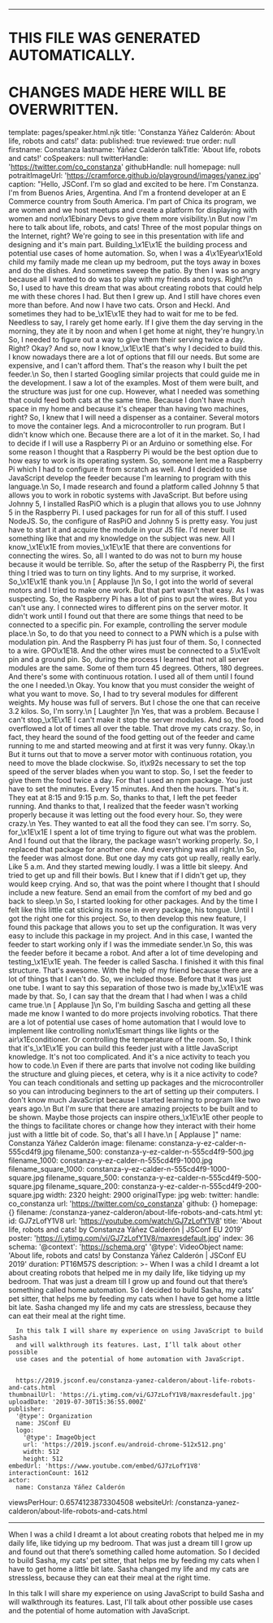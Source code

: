 ----

# THIS FILE WAS GENERATED AUTOMATICALLY.
# CHANGES MADE HERE WILL BE OVERWRITTEN.

template: pages/speaker.html.njk
title: 'Constanza Yáñez Calderón: About life, robots and cats!'
data:
  published: true
  reviewed: true
  order: null
  firstname: Constanza
  lastname: Yáñez Calderón
  talkTitle: 'About life, robots and cats!'
  coSpeakers: null
  twitterHandle: 'https://twitter.com/co_constanza'
  githubHandle: null
  homepage: null
  potraitImageUrl: 'https://cramforce.github.io/playground/images/yanez.jpg'
  caption: "Hello, JSConf.  I'm so glad and excited to be here.  I'm Constanza.  I'm from Buenos Aries, Argentina.  And I'm a frontend developer at an E Commerce country from South America.  I'm part of Chica its program, we are women and we host meetups and create a platform for displaying with women and non\x1Ebinary Devs to give them more visibility.\n      But now I'm here to talk about life, robots, and cats!  Three of the most popular things on the Internet, right?  We're going to see in this presentation with life and designing and it's main part.  Building\_\x1E\x1E the building process and potential use cases of home automation.  So, when I was a 4\x1Eyear\x1Eold child my family made me clean up my bedroom, put the toys away in boxes and do the dishes.  And sometimes sweep the patio.  By then I was so angry because all I wanted to do was to play with my friends and toys.  Right?\n      So, I used to have this dream that was about creating robots that could help me with these chores I had.  But then I grew up.  And I still have chores even more than before.  And now I have two cats.  Orson and Heckl.  And sometimes they had to be\_\x1E\x1E they had to wait for me to be fed.  Needless to say, I rarely get home early.  If I give them the day serving in the morning, they ate it by noon and when I get home at night, they're hungry.\n      So, I needed to figure out a way to give them their serving twice a day.  Right?  Okay?  And so, now I know\_\x1E\x1E that's why I decided to build this.  I know nowadays there are a lot of options that fill our needs.  But some are expensive, and I can't afford them.  That's the reason why I built the pet feeder.\n      So, then I started Googling similar projects that could guide me in the development.  I saw a lot of the examples.  Most of them were built, and the structure was just for one cup.  However, what I needed was something that could feed both cats at the same time.  Because I don't have much space in my home and because it's cheaper than having two machines, right?  So, I knew that I will need a dispenser as a container.  Several motors to move the container legs.  And a microcontroller to run program.  But I didn't know which one.  Because there are a lot of it in the market.  So, I had to decide if I will use a Raspberry Pi or an Arduino or something else.  For some reason I thought that a Raspberry Pi would be the best option due to how easy to work is its operating system.  So, someone lent me a Raspberry Pi which I had to configure it from scratch as well.  And I decided to use JavaScript develop the feeder because I'm learning to program with this language.\n      So, I made research and found a platform called Johnny 5 that allows you to work in robotic systems with JavaScript.  But before using Johnny 5, I installed RasPiO which is a plugin that allows you to use Johnny 5 in the Raspberry Pi.  I used packages for run for all of this stuff.  I used NodeJS.  So, the configure of RasPiO and Johnny 5 is pretty easy.  You just have to start it and acquire the module in your JS file.  I'd never built something like that and my knowledge on the subject was new.  All I know\_\x1E\x1E from movies\_\x1E\x1E that there are conventions for connecting the wires.  So, all I wanted to do was not to burn my house because it would be terrible.  So, after the setup of the Raspberry Pi, the first thing I tried was to turn on tiny lights.  And to my surprise, it worked.  So\_\x1E\x1E thank you.\n      [ Applause ]\n      So, I got into the world of several motors and I tried to make one work.  But that part wasn't that easy.  As I was suspecting.  So, the Raspberry Pi has a lot of pins to put the wires.  But you can't use any.  I connected wires to different pins on the server motor.  It didn't work until I found out that there are some things that need to be connected to a specific pin.  For example, controlling the server module place.\n      So, to do that you need to connect to a PWN which is a pulse with modulation pin.  And the Raspberry Pi has just four of them.  So, I connected to a wire.  GPO\x1E18.  And the other wires must be connected to a 5\x1Evolt pin and a ground pin.  So, during the process I learned that not all server modules are the same.  Some of them turn 45 degrees.  Others, 180 degrees.  And there's some with continuous rotation.  I used all of them until I found the one I needed.\n      Okay.  You know that you must consider the weight of what you want to move.  So, I had to try several modules for different weights.  My house was full of servers.  But I chose the one that can receive 3.2 kilos.  So, I'm sorry.\n      [ Laughter ]\n      Yes, that was a problem.  Because I can't stop\_\x1E\x1E I can't make it stop the server modules.  And so, the food overflowed a lot of times all over the table.  That drove my cats crazy.  So, in fact, they heard the sound of the food getting out of the feeder and came running to me and started meowing and at first it was very funny.  Okay.\n      But it turns out that to move a server motor with continuous rotation, you need to move the blade clockwise.  So, it\x92s necessary to set the top speed of the server blades when you want to stop.  So, I set the feeder to give them the food twice a day.  For that I used an npm package.  You just have to set the minutes.  Every 15 minutes.  And then the hours.  That's it.  They eat at 8:15 and 9:15 p.m.  So, thanks to that, I left the pet feeder running.  And thanks to that, I realized that the feeder wasn't working properly because it was letting out the food every hour.  So, they were crazy.\n      Yes.  They wanted to eat all the food they can see.  I'm sorry.  So, for\_\x1E\x1E I spent a lot of time trying to figure out what was the problem.  And I found out that the library, the package wasn't working properly.  So, I replaced that package for another one.  And everything was all right.\n      So, the feeder was almost done.  But one day my cats got up really, really early.  Like 5 a.m.  And they started mewing loudly.  I was a little bit sleepy.  And tried to get up and fill their bowls.  But I knew that if I didn't get up, they would keep crying.  And so, that was the point where I thought that I should include a new feature.  Send an email from the comfort of my bed and go back to sleep.\n      So, I started looking for other packages.  And by the time I felt like this little cat sticking its nose in every package, his tongue.  Until I got the right one for this project.  So, to then develop this new feature, I found this package that allows you to set up the configuration.  It was very easy to include this package in my project.  And in this case, I wanted the feeder to start working only if I was the immediate sender.\n      So, this was the feeder before it became a robot.  And after a lot of time developing and testing\_\x1E\x1E yeah.  The feeder is called Sascha.  I finished it with this final structure.  That's awesome.  With the help of my friend because there are a lot of things that I can't do.  So, we included those.  Before that it was just one tube.  I want to say this separation of those two is made by\_\x1E\x1E was made by that.  So, I can say that the dream that I had when I was a child came true.\n      [ Applause ]\n      So, I'm building Sascha and getting all these made me know I wanted to do more projects involving robotics.  That there are a lot of potential use cases of home automation that I would love to implement like controlling non\x1Esmart things like lights or the air\x1Econditioner.  Or controlling the temperature of the room.  So, I think that it's\_\x1E\x1E you can build this feeder just with a little JavaScript knowledge.  It's not too complicated.  And it's a nice activity to teach you how to code.\n      Even if there are parts that involve not coding like building the structure and gluing pieces, et cetera, why is it a nice activity to code?  You can teach conditionals and setting up packages and the microcontroller so you can introducing beginners to the art of setting up their computers.  I don't know much JavaScript because I started learning to program like two years ago.\n      But I'm sure that there are amazing projects to be built and to be shown.  Maybe those projects can inspire others\_\x1E\x1E other people to the things to facilitate chores or change how they interact with their home just with a little bit of code.  So, that's all I have.\n      [ Applause ]"
  name: Constanza Yáñez Calderón
  image:
    filename: constanza-y-ez-calder-n-555cd4f9.jpg
    filename_500: constanza-y-ez-calder-n-555cd4f9-500.jpg
    filename_1000: constanza-y-ez-calder-n-555cd4f9-1000.jpg
    filename_square_1000: constanza-y-ez-calder-n-555cd4f9-1000-square.jpg
    filename_square_500: constanza-y-ez-calder-n-555cd4f9-500-square.jpg
    filename_square_200: constanza-y-ez-calder-n-555cd4f9-200-square.jpg
    width: 2320
    height: 2900
    originalType: jpg
  web:
    twitter:
      handle: co_constanza
      url: 'https://twitter.com/co_constanza'
    github: {}
    homepage: {}
filename: /constanza-yanez-calderon/about-life-robots-and-cats.html
yt:
  id: GJ7zLofY1V8
  url: 'https://youtube.com/watch/GJ7zLofY1V8'
  title: 'About life, robots and cats! by Constanza Yáñez Calderón | JSConf EU 2019'
  poster: 'https://i.ytimg.com/vi/GJ7zLofY1V8/maxresdefault.jpg'
  index: 36
  schema:
    '@context': 'https://schema.org'
    '@type': VideoObject
    name: 'About life, robots and cats! by Constanza Yáñez Calderón | JSConf EU 2019'
    duration: PT16M57S
    description: >-
      When I was a child I dreamt a lot about creating robots that helped me in
      my daily life, like tidying up my bedroom. That was just a dream till I
      grow up and found out that there’s something called home automation. So I
      decided to build Sasha, my cats’ pet sitter, that helps me by feeding my
      cats when I have to get home a little bit late. Sasha changed my life and
      my cats are stressless, because they can eat their meal at the right time.


      In this talk I will share my experience on using JavaScript to build Sasha
      and will walkthrough its features. Last, I’ll talk about other possible
      use cases and the potential of home automation with JavaScript.


      https://2019.jsconf.eu/constanza-yanez-calderon/about-life-robots-and-cats.html
    thumbnailUrl: 'https://i.ytimg.com/vi/GJ7zLofY1V8/maxresdefault.jpg'
    uploadDate: '2019-07-30T15:36:55.000Z'
    publisher:
      '@type': Organization
      name: JSConf EU
      logo:
        '@type': ImageObject
        url: 'https://2019.jsconf.eu/android-chrome-512x512.png'
        width: 512
        height: 512
    embedUrl: 'https://www.youtube.com/embed/GJ7zLofY1V8'
    interactionCount: 1612
    actor:
      name: Constanza Yáñez Calderón
  viewsPerHour: 0.6574123873304508
  websiteUrl: /constanza-yanez-calderon/about-life-robots-and-cats.html

----

When I was a child I dreamt a lot about creating robots that helped me in my
daily life, like tidying up my bedroom. That was just a dream till I grow up
and found out that there’s something called home automation. So I decided to
build Sasha, my cats' pet sitter, that helps me by feeding my cats when I have
to get home a little bit late. Sasha changed my life and my cats are
stressless, because they can eat their meal at the right time.

In this talk I will share my experience on using JavaScript to build Sasha and
will walkthrough its features. Last, I'll talk about other possible use cases
and the potential of home automation with JavaScript.